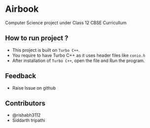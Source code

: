 # Airbook
Computer Science project under Class 12 CBSE Curricullum

## How to run project ?
- This project is built on `Turbo C++`. 
- You require to have Turbo C++ as it uses header files like `conio.h`
- After installation of `Turbo C++`, open the file and  Run the program.

## Feedback
- Raise Issue on github

## Contributors
- @rishabh3112
- Siddarth tripathi
